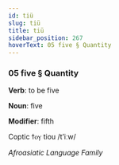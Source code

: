 ```yaml
---
id: tiü
slug: tiü
title: tiü
sidebar_position: 267
hoverText: 05 five § Quantity
---
```


### 05 five § Quantity

**Verb**: to be five

**Noun**: five

**Modifier**: fifth

Coptic ϯⲟⲩ tiou /tʼiːw/

*Afroasiatic Language Family*